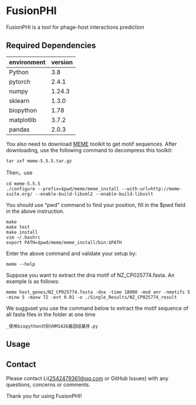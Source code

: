 # FusionPHI
FusionPHI is a tool for phage-host interactions prediction
## Required Dependencies
  | environment | version   |
  | ----------- | --------- |
  | Python      | 3.8 |
  | pytorch     | 2.4.1 |
  | numpy       | 1.24.3 |
  | sklearn     | 1.3.0 |
  | biopython | 1.78 |
  | matplotlib | 3.7.2 |
  | pandas | 2.0.3 |

You also need to download [MEME](https://meme-suite.org/meme/meme-software/5.5.5/meme-5.5.5.tar.gz) toolkit to get motif sequences.
After downloading, use the following command to decompress this toolkit:
```
tar zxf meme-5.5.5.tar.gz
```
Then，use
```
cd meme-5.5.5
./configure --prefix=$pwd/meme/meme_install --with-url=http://meme-suite.org/ --enable-build-libxml2 --enable-build-libxslt
```
You should use “pwd” command to find your position, fill in the $pwd field in the above instruction.
```
make
make test
make install
vim ~/.bashrc
export PATH=$pwd/meme/meme_install/bin:$PATH 
```
Enter the above command and validate your setup by:
```
meme --help
```
Suppose you want to extract the dna motif of NZ_CP025774.fasta. An example is as follows:
```
meme host_genes/NZ_CP025774.fasta -dna -time 18000 -mod anr -nmotifs 5 -minw 5 -maxw 72 -evt 0.01 -o ./Single_Results/NZ_CP025774_result
```
We sugguset you use the command below to extract the motif sequence of all fasta files in the folder at one time
```
_使用biopython识别VHM1426基因组基序.py
```
## Usage

## Contact
Please contact Li(2542479361@qq.com or GitHub Issues) with any questions, concerns or comments.

Thank you for using FusionPHI!
